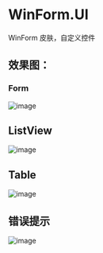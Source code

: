# WinForm.UI
WinForm 皮肤，自定义控件
## 效果图：
### Form
![image](https://github.com/YuanJianTing/WinForm.UI/blob/master/WinForm.UI/WinForm.UI.Test/screenshot/form.png)

## ListView
![image](https://github.com/YuanJianTing/WinForm.UI/blob/master/WinForm.UI/WinForm.UI.Test/screenshot/listview.png)
## Table
![image](https://github.com/YuanJianTing/WinForm.UI/blob/master/WinForm.UI/WinForm.UI.Test/screenshot/table.png)
## 错误提示
![image](https://github.com/YuanJianTing/WinForm.UI/blob/master/WinForm.UI/WinForm.UI.Test/screenshot/tishi.png)
